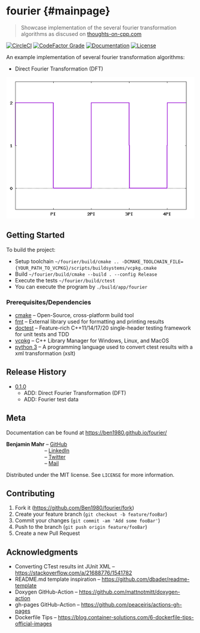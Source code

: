 # fourier {#mainpage}
> Showcase implementation of the several fourier transformation algorithms as discused on [thoughts-on-cpp.com](https://thoughts-on-cpp.com/..)

[![CircleCI][circleci-badge]][circleci-url]
[![CodeFactor Grade][codefactor-badge]][codefactor-url]
[![Documentation][documentation-badge]][documentation-url]
[![License][license-badge]][license-url]

An example implementation of several fourier transformation algorithms:
- Direct Fourier Transformation (DFT)

![](images/squarewave.gif)

## Getting Started

To build the project:
- Setup toolchain `~/fourier/build/cmake .. -DCMAKE_TOOLCHAIN_FILE={YOUR_PATH_TO_VCPKG}/scripts/buildsystems/vcpkg.cmake`
- Build `~/fourier/build/cmake --build . --config Release`
- Execute the tests `~/fourier/build/ctest`
- You can execute the program by `./build/app/fourier`

### Prerequisites/Dependencies

- [cmake][cmake-url] – Open-Source, cross-platform build tool
- [fmt][fmt-url] – External library used for formatting and printing results
- [doctest][doctest-url] – Feature-rich C++11/14/17/20 single-header testing framework for unit tests and TDD
- [vcpkg][vcpkg-url] – C++ Library Manager for Windows, Linux, and MacOS
- [python 3][python-url] – A programming language used to convert ctest results with a xml transformation (xslt)

## Release History

* [0.1.0][v0.1.0]
    * ADD: Direct Fourier Transformation (DFT)
    * ADD: Fourier test data

## Meta

Documentation can be found at https://ben1980.github.io/fourier/

**Benjamin Mahr** – [GitHub][rep-url]  
&nbsp;&nbsp;&nbsp;&nbsp;&nbsp;&nbsp;&nbsp;&nbsp;&nbsp;&nbsp;&nbsp;&nbsp;&nbsp;&nbsp;&nbsp;&nbsp;&nbsp;&nbsp;&nbsp;&nbsp;&nbsp;&nbsp;&nbsp;&nbsp;&nbsp;&nbsp;– [LinkedIn][linkedin-url]  
&nbsp;&nbsp;&nbsp;&nbsp;&nbsp;&nbsp;&nbsp;&nbsp;&nbsp;&nbsp;&nbsp;&nbsp;&nbsp;&nbsp;&nbsp;&nbsp;&nbsp;&nbsp;&nbsp;&nbsp;&nbsp;&nbsp;&nbsp;&nbsp;&nbsp;&nbsp;– [Twitter][twitter-url]  
&nbsp;&nbsp;&nbsp;&nbsp;&nbsp;&nbsp;&nbsp;&nbsp;&nbsp;&nbsp;&nbsp;&nbsp;&nbsp;&nbsp;&nbsp;&nbsp;&nbsp;&nbsp;&nbsp;&nbsp;&nbsp;&nbsp;&nbsp;&nbsp;&nbsp;&nbsp;– [Mail][mail]

Distributed under the MIT license. See ``LICENSE`` for more information.

## Contributing

1. Fork it (<https://github.com/Ben1980/fourier/fork>)
2. Create your feature branch (`git checkout -b feature/fooBar`)
3. Commit your changes (`git commit -am 'Add some fooBar'`)
4. Push to the branch (`git push origin feature/fooBar`)
5. Create a new Pull Request

## Acknowledgments

- Converting CTest results int JUnit XML – https://stackoverflow.com/a/21688776/1541782
- README.md template inspiration – https://github.com/dbader/readme-template
- Doxygen GitHub-Action – https://github.com/mattnotmitt/doxygen-action
- gh-pages GitHub-Action – https://github.com/peaceiris/actions-gh-pages
- Dockerfile Tips – https://blog.container-solutions.com/6-dockerfile-tips-official-images

[circleci-url]: https://circleci.com/gh/Ben1980/fourier
[codefactor-url]: https://www.codefactor.io/repository/github/ben1980/fourier
[documentation-url]: https://ben1980.github.io/fourier/
[license-url]: https://github.com/Ben1980/fourier/blob/master/LICENSE
[circleci-badge]: https://img.shields.io/circleci/build/gh/Ben1980/fourier
[codefactor-badge]: https://img.shields.io/codefactor/grade/github/ben1980/fourier
[documentation-badge]: https://img.shields.io/github/workflow/status/Ben1980/fourier/Documentation?label=Documentation
[license-badge]: https://img.shields.io/github/license/Ben1980/fourier
[cmake-url]: https://cmake.org/
[fmt-url]: https://fmt.dev/latest/index.html
[doctest-url]: https://github.com/onqtam/doctest
[rep-url]: https://github.com/Ben1980
[linkedin-url]: https://www.linkedin.com/in/benjamin-mahr-728a1639/
[twitter-url]: https://twitter.com/BenMahr
[mail]: ben.amhr@gmail.com
[vcpkg-url]: https://github.com/microsoft/vcpkg
[python-url]: https://www.python.org/

[v0.1.0]: https://github.com/Ben1980/fourier/releases/tag/v0.1.0
